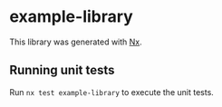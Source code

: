 # example-library

This library was generated with [Nx](https://nx.dev).

## Running unit tests

Run `nx test example-library` to execute the unit tests.
